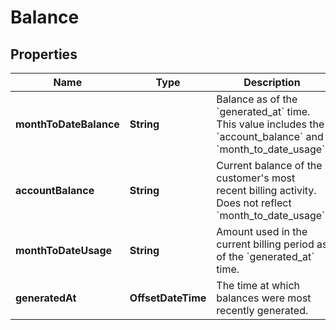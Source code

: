 

# Balance


## Properties

| Name | Type | Description | Notes |
|------------ | ------------- | ------------- | -------------|
|**monthToDateBalance** | **String** | Balance as of the &#x60;generated_at&#x60; time.  This value includes the &#x60;account_balance&#x60; and &#x60;month_to_date_usage&#x60;. |  [optional] |
|**accountBalance** | **String** | Current balance of the customer&#39;s most recent billing activity.  Does not reflect &#x60;month_to_date_usage&#x60;. |  [optional] |
|**monthToDateUsage** | **String** | Amount used in the current billing period as of the &#x60;generated_at&#x60; time. |  [optional] |
|**generatedAt** | **OffsetDateTime** | The time at which balances were most recently generated. |  [optional] |



